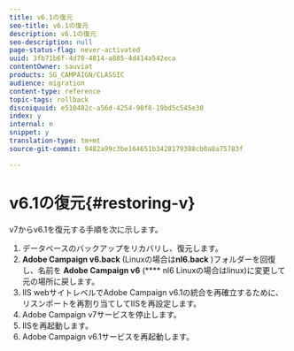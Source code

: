```yaml
---
title: v6.1の復元
seo-title: v6.1の復元
description: v6.1の復元
seo-description: null
page-status-flag: never-activated
uuid: 3fb71b6f-4d70-4814-a885-4d414a542eca
contentOwner: sauviat
products: SG_CAMPAIGN/CLASSIC
audience: migration
content-type: reference
topic-tags: rollback
discoiquuid: e510482c-a56d-4254-90f8-19bd5c545e30
index: y
internal: n
snippet: y
translation-type: tm+mt
source-git-commit: 9482a99c3be164651b3428179388cb0a8a75783f

---
```



# v6.1の復元{#restoring-v}

v7からv6.1を復元する手順を次に示します。

1. データベースのバックアップをリカバリし、復元します。
1. **Adobe Campaign v6.back** (Linuxの場合は&#x200B;**nl6.back** )フォルダーを回復し、名前を **Adobe Campaign v6** (**** nl6 Linuxの場合はlinux)に変更して元の場所に戻します。
1. IIS webサイトレベルでAdobe Campaign v6.1の統合を再確立するために、リスンポートを再割り当てしてIISを再設定します。
1. Adobe Campaign v7サービスを停止します。
1. IISを再起動します。
1. Adobe Campaign v6.1サービスを再起動します。

